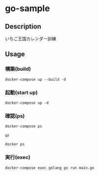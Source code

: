 # go-sample

## Description
いちご王国カレンダー訓練

## Usage
### 構築(build)

```
docker-compose up --build -d
```

### 起動(start up)

```
docker-compose up -d
```

### 確認(ps)

```
docker-compose ps
```

or

```
docker ps
```

### 実行(exec)

```
docker-compose exec golang go run main.go
```


